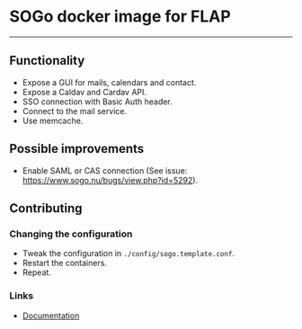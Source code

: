 # SOGo docker image for FLAP

---

## Functionality

- Expose a GUI for mails, calendars and contact.
- Expose a Caldav and Cardav API.
- SSO connection with Basic Auth header.
- Connect to the mail service.
- Use memcache.

## Possible improvements

- Enable SAML or CAS connection (See issue: https://www.sogo.nu/bugs/view.php?id=5292).

## Contributing
### Changing the configuration

- Tweak the configuration in `./config/sogo.template.conf`.
- Restart the containers.
- Repeat.

### Links

- [Documentation](https://sogo.nu/files/docs/SOGoInstallationGuide.html)
